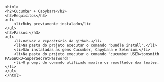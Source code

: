 	<html>
	<h2>Cucumber + Capybara</h2>
	<h3>Requisitos</h3>
	<ul>
		<li>Ruby previamente instalado</li>
	</ul>
	<h3>Passos:</h3>
	<ul>
		<li>Baixar o repositório do github.</li>
		<li>Na pasta do projeto executar o comando 'bundle install'.</li>
		<li>São instaladas as gems Cucumber, Capybara e Selenium.</li>
		<li>Na pasta do projeto executar o comando 'cucumber USER=tomsmith PASSWORD=SuperSecretPassword!'
		<li>O prompt de comando utilizado mostra os resultados dos testes.</li>
	</ul>
	</html>
